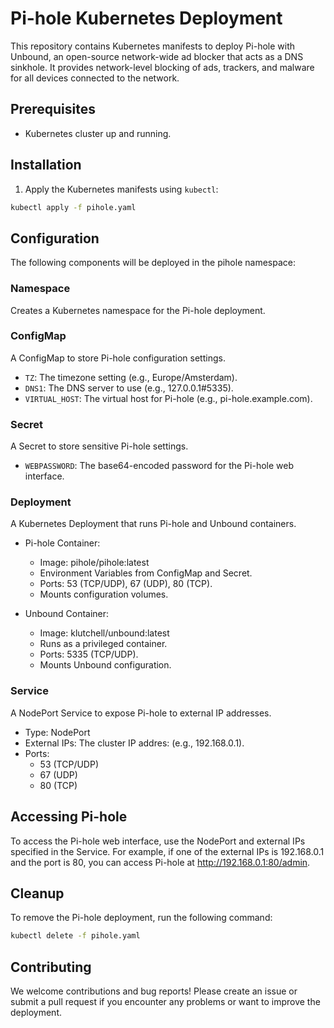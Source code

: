 # Pi-hole Kubernetes Deployment
This repository contains Kubernetes manifests to deploy Pi-hole with Unbound, an open-source network-wide ad blocker that acts as a DNS sinkhole. It provides network-level blocking of ads, trackers, and malware for all devices connected to the network.

## Prerequisites
- Kubernetes cluster up and running.

## Installation

1. Apply the Kubernetes manifests using `kubectl`:

```sh
kubectl apply -f pihole.yaml
```

## Configuration

The following components will be deployed in the pihole namespace:

### Namespace

Creates a Kubernetes namespace for the Pi-hole deployment.

### ConfigMap
A ConfigMap to store Pi-hole configuration settings.
- `TZ`: The timezone setting (e.g., Europe/Amsterdam).
- `DNS1`: The DNS server to use (e.g., 127.0.0.1#5335).
- `VIRTUAL_HOST`: The virtual host for Pi-hole (e.g., pi-hole.example.com).

### Secret
A Secret to store sensitive Pi-hole settings.
- `WEBPASSWORD`: The base64-encoded password for the Pi-hole web interface.

### Deployment
A Kubernetes Deployment that runs Pi-hole and Unbound containers.

- Pi-hole Container:
  - Image: pihole/pihole:latest
  - Environment Variables from ConfigMap and Secret.
  - Ports: 53 (TCP/UDP), 67 (UDP), 80 (TCP).
  - Mounts configuration volumes.

- Unbound Container:
  - Image: klutchell/unbound:latest
  - Runs as a privileged container.
  - Ports: 5335 (TCP/UDP).
  - Mounts Unbound configuration.

### Service
A NodePort Service to expose Pi-hole to external IP addresses.

- Type: NodePort
- External IPs: The cluster IP addres: (e.g., 192.168.0.1).
- Ports:
  - 53 (TCP/UDP)
  - 67 (UDP)
  - 80 (TCP)

## Accessing Pi-hole
To access the Pi-hole web interface, use the NodePort and external IPs specified in the Service. For example, if one of the external IPs is 192.168.0.1 and the port is 80, you can access Pi-hole at http://192.168.0.1:80/admin.

## Cleanup
To remove the Pi-hole deployment, run the following command:
```sh
kubectl delete -f pihole.yaml
```

## Contributing
We welcome contributions and bug reports! Please create an issue or submit a pull request if you encounter any problems or want to improve the deployment.